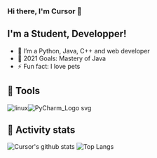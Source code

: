 ### Hi there, I'm Cursor 👋

## I'm a Student, Developper!

- 🌱 I’m a Python, Java, C++ and web developer
- 🥅 2021 Goals: Mastery of Java
- ⚡ Fun fact: I love pets


## 🧵 Tools

![linux](https://user-images.githubusercontent.com/49725253/89103932-db7c9c80-d415-11ea-89f9-d50d387204ae.png)![PyCharm_Logo svg](https://user-images.githubusercontent.com/49725253/89103933-dc153300-d415-11ea-8edd-77f114799102.png)


## 🌟 Activity stats

![Cursor's github stats](https://github-readme-stats.vercel.app/api?username=Cursorr&show_icons=true) ![Top Langs](https://github-readme-stats.vercel.app/api/top-langs/?username=Cursorr&layout=compact)

